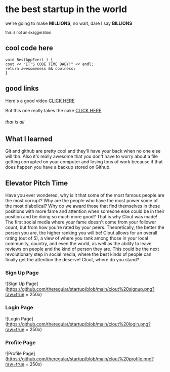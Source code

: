 # the best startup in the world

we're going to make **MILLIONS**, no wait, dare I say **BILLIONS**

<sub> this is not an exaggeration </sub>

## cool code here

```
void BestAppEver( ) {
cout << "IT'S CODE TIME BABY!" << endl;
return awesomeness && coolness;
}
```


## good links

Here's a good video [CLICK HERE](https://www.youtube.com/watch?v=VN91yjyrK7w&list=PL0RtGbFUdvL6W83NPxDMwF5qIpmwYqwFJ&index=11)

But this one really takes the cake [CLICK HERE](https://www.youtube.com/watch?v=FtE6SV_1wu4)

###### that is all


## What I learned

Git and github are pretty cool and they'll have your back when no one else will tbh. Also it's really awesome that you don't have to worry about a file getting corrupted on your computer and losing tons of work because if that does happen you have a backup stored on Github.
## Elevator Pitch Time

Have you ever wondered, why is it that some of the most famous people are the most corrupt? Why are the people who have the most power some of the most diabolical? Why do we award those that find themselves in these positions with more fame and attention when someone else could be in their position and be doing so much more good? That is why Clout was made! The first social media where your fame doesn't come from your follower count, but from how you're rated by your peers. Theoretically, the better the person you are, the higher ranking you will be! Clout allows for an overall rating (out of 5), a view of where you rank among those in your local community, country, and even the world, as well as the ability to leave reviews on people and the kind of person they are. This could be the next revolutionary step in social media, where the best kinds of people can finally get the attention the deserve! Clout, where do you stand?

### Sign Up Page
![Sign Up Page](https://github.com/theregular/startup/blob/main/clout%20signup.png?raw=true = 250x)
### Login Page
![Login Page](https://github.com/theregular/startup/blob/main/clout%20login.png?raw=true = 250x)
### Profile Page
![Profile Page](https://github.com/theregular/startup/blob/main/clout%20profile.png?raw=true = 250x)
